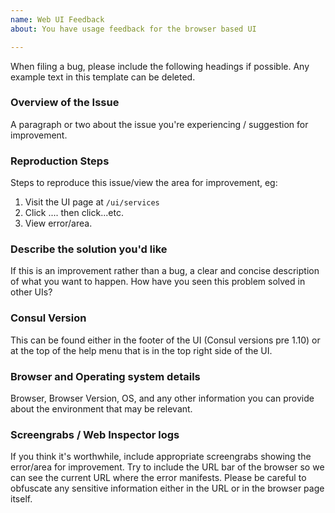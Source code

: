 ```yaml
---
name: Web UI Feedback
about: You have usage feedback for the browser based UI

---
```


When filing a bug, please include the following headings if possible. Any example text in this template can be deleted.

### Overview of the Issue

A paragraph or two about the issue you're experiencing / suggestion for
improvement.

### Reproduction Steps

Steps to reproduce this issue/view the area for improvement, eg:

1. Visit the UI page at `/ui/services`
1. Click .... then click...etc.
1. View error/area.

### Describe the solution you'd like

If this is an improvement rather than a bug, a clear and concise description
of what you want to happen. How have you seen this problem solved in other
UIs?

### Consul Version

This can be found either in the footer of the UI (Consul versions pre 1.10) or
at the top of the help menu that is in the top right side of the UI.

### Browser and Operating system details

Browser, Browser Version, OS, and any other information you can provide about the environment that may be relevant.

### Screengrabs / Web Inspector logs

If you think it's worthwhile, include appropriate screengrabs showing the
error/area for improvement. Try to include the URL bar of the browser so we
can see the current URL where the error manifests. Please be careful to
obfuscate any sensitive information either in the URL or in the browser page
itself.

